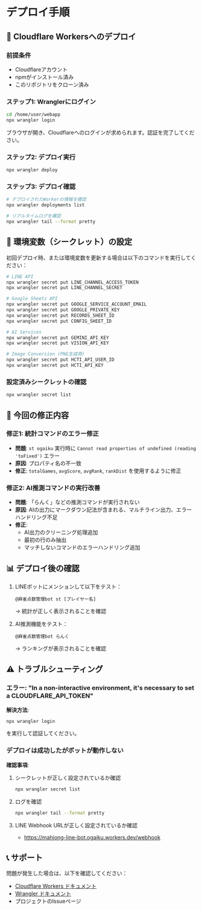 # デプロイ手順

## 🚀 Cloudflare Workersへのデプロイ

### 前提条件
- Cloudflareアカウント
- npmがインストール済み
- このリポジトリをクローン済み

### ステップ1: Wranglerにログイン

```bash
cd /home/user/webapp
npx wrangler login
```

ブラウザが開き、Cloudflareへのログインが求められます。認証を完了してください。

### ステップ2: デプロイ実行

```bash
npx wrangler deploy
```

### ステップ3: デプロイ確認

```bash
# デプロイされたWorkerの情報を確認
npx wrangler deployments list

# リアルタイムログを確認
npx wrangler tail --format pretty
```

## 📝 環境変数（シークレット）の設定

初回デプロイ時、または環境変数を更新する場合は以下のコマンドを実行してください：

```bash
# LINE API
npx wrangler secret put LINE_CHANNEL_ACCESS_TOKEN
npx wrangler secret put LINE_CHANNEL_SECRET

# Google Sheets API
npx wrangler secret put GOOGLE_SERVICE_ACCOUNT_EMAIL
npx wrangler secret put GOOGLE_PRIVATE_KEY
npx wrangler secret put RECORDS_SHEET_ID
npx wrangler secret put CONFIG_SHEET_ID

# AI Services
npx wrangler secret put GEMINI_API_KEY
npx wrangler secret put VISION_API_KEY

# Image Conversion (PNG生成用)
npx wrangler secret put HCTI_API_USER_ID
npx wrangler secret put HCTI_API_KEY
```

### 設定済みシークレットの確認

```bash
npx wrangler secret list
```

## 🔄 今回の修正内容

### 修正1: 統計コマンドのエラー修正
- **問題**: `st ogaiku` 実行時に `Cannot read properties of undefined (reading 'toFixed')` エラー
- **原因**: プロパティ名の不一致
- **修正**: `totalGames`, `avgScore`, `avgRank`, `rankDist` を使用するように修正

### 修正2: AI推測コマンドの実行改善
- **問題**: 「らんく」などの推測コマンドが実行されない
- **原因**: AIの出力にマークダウン記法が含まれる、マルチライン出力、エラーハンドリング不足
- **修正**: 
  - AI出力のクリーニング処理追加
  - 最初の行のみ抽出
  - マッチしないコマンドのエラーハンドリング追加

## 📊 デプロイ後の確認

1. LINEボットにメンションして以下をテスト：
   ```
   @麻雀点数管理bot st [プレイヤー名]
   ```
   → 統計が正しく表示されることを確認

2. AI推測機能をテスト：
   ```
   @麻雀点数管理bot らんく
   ```
   → ランキングが表示されることを確認

## ⚠️ トラブルシューティング

### エラー: "In a non-interactive environment, it's necessary to set a CLOUDFLARE_API_TOKEN"

**解決方法**:
```bash
npx wrangler login
```
を実行して認証してください。

### デプロイは成功したがボットが動作しない

**確認事項**:
1. シークレットが正しく設定されているか確認
   ```bash
   npx wrangler secret list
   ```

2. ログを確認
   ```bash
   npx wrangler tail --format pretty
   ```

3. LINE Webhook URLが正しく設定されているか確認
   - https://mahjong-line-bot.ogaiku.workers.dev/webhook

## 📞 サポート

問題が発生した場合は、以下を確認してください：
- [Cloudflare Workers ドキュメント](https://developers.cloudflare.com/workers/)
- [Wrangler ドキュメント](https://developers.cloudflare.com/workers/wrangler/)
- プロジェクトのIssueページ
